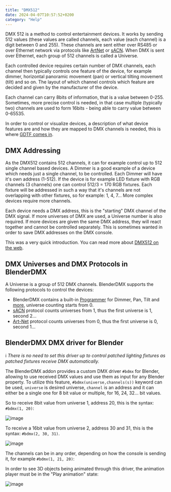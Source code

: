 ```yaml
---
title: "DMX512"
date: 2024-04-07T10:57:52+0200
category: "Help"
---
```


DMX 512 is a method to control entertainment devices. It works by sending 512
values (these values are called channels, each value (each channel) is a digit
between 0 and 255). These channels are sent either over RS485 or over Ethernet
network via protocols like [ArtNet](../artnet) or [sACN](../sacn). When DMX is
sent over Ethernet, each group of 512 channels is called a Universe.

Each controlled device requires certain number of DMX channels, each channel
then typically controls one feature of the device, for example dimmer,
horizontal panoramic movement (pan) or vertical tilting movement (tilt) and so
on. The layout of which channel controls which feature are decided and given by
the manufacturer of the device.

Each channel can carry 8bits of information, that is a value between 0-255.
Sometimes, more precise control is needed, in that case multiple (typically
two) channels are used to form 16bits - being able to carry value between
0-65535.

In order to control or visualize devices, a description of what device features
are and how they are mapped to DMX channels is needed, this is where [GDTF
comes in](../gdtffixture).

## DMX Addressing

As the DMX512 contains 512 channels, it can for example control up to 512
single channel based devices. A Dimmer is a good example of a device which
needs just a single channel, to be controlled. Each Dimmer will have it's own
address (1-512). If the device is for example LED fixture with RGB channels (3
channels) one can control 512/3 = 170 RGB fixtures. Each fixture will be
addressed in such a way that it's channels are not overlapping with other
fixtures, so for example: 1, 4, 7... More complex devices require more
channels.

Each device needs a DMX address, this is the "starting" DMX channel of the DMX
signal. If more universes of DMX are used, a Universe number is also required.
If more devices are given the same DMX address, they will react together and
cannot be controlled separately. This is sometimes wanted in order to save DMX
addresses on the DMX console.

This was a very quick introduction. You can read more about [DMX512 on the
web](https://duckduckgo.com/?q=DMX512). 

## DMX Universes and DMX Protocols in BlenderDMX

A Universe is a group of 512 DMX channels. BlenderDMX supports the following
protocols to control the devices:

- BlenderDMX contains a built-in [Programmer](../programmer) for Dimmer, Pan,
  Tilt and [more](../programmer#attributes), universe counting starts from 0.
- [sACN](../sacn) protocol counts universes from 1, thus the first universe is
  1, second 2...
- [Art-Net](../artnet) protocol counts universes from 0, thus the first
  universe is 0, second 1...

## BlenderDMX DMX driver for Blender

ℹ️  *There is no need to set this driver up to control patched lighting 
fixtures as patched fixtures receive DMX automatically.*

The BlenderDMX addon provides a custom DMX driver `#bdmx` for Blender,
allowing to use received DMX values and use them as input for any Blender
property. To utilize this feature, `#bdmx(universe,channels(s))` keyword can be
used, `universe` is desired universe, `channel` is an address and it can either
be a single one for 8 bit value or multiple, for 16, 24, 32... bit values.

So to receive 8bit value from universe 1, address 20, this is the syntax:
`#bdmx(1, 20)`:

![image](../media/driver_8.png)


To receive a 16bit value from universe 2, address 30 and 31, this is the
syntax: `#bdmx(2, 30, 31)`. 

![image](../media/driver_16.png)

The channels can be in any order, depending on how the console is sending it,
for example `#bdmx(1, 21, 20)`:

In order to see 3D objects being animated through this driver, the animation
player must be in the "Play animation" state:

![image](../media/player_play.png)




